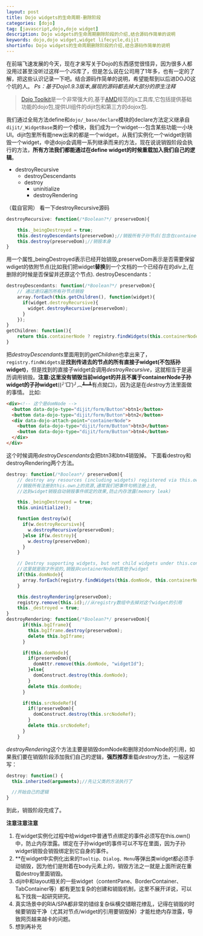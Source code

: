 ```yaml
---
layout: post
title: Dojo widgets的生命周期-删除阶段
categories: [dojo]
tag: [javascript,dojo,dojo widget]
description: Dojo widgets的生命周期删除阶段的介绍,结合源码作简单的说明
keywords: dojo,dojo widget,widget lifecycle,dijit
shortinfo: Dojo widgets的生命周期删除阶段的介绍,结合源码作简单的说明
---
```


在前端飞速发展的今天，现在才来写关于Dojo的东西感觉很怪异，因为很多人都没用过甚至没听过这样一个JS库了，但是怎么说在公司用了1年多，也有一定的了解，把这些认识记录一下吧。结合源码作简单的说明，希望能帮到以后进DOJO这个坑的人。
*Ps：基于Dojo1.9.3版本,展现的源码都去掉大部分的原生注释*

> [Dojo Toolkit](http://dojotoolkit.org/)是一个非常强大的,基于[AMD](https://github.com/amdjs/amdjs-api/blob/master/AMD.md)规范的js工具库,它包括提供基础功能的dojo包,提供UI组件的dijit包和第三方的dojox包.

我们通过全局方法define和``dojo/_base/declare``模块的declare方法定义继承自``dijit/_WidgetBase``类的一个模块，我们成为一个widget---包含某些功能一小块UI。dijit包里所有能new出来的都是一个widget，从我们实例化一个widget到销毁一个widget，中途dojo会调用一系列继承而来的方法，现在说说销毁阶段会执行的方法，**所有方法我们都能通过在define widget的时候重载加入我们自己的逻辑**。

* destroyRecursive
  * destroyDescendants
  * destroy
    * uninitialize
    * destroyRendering

（载自官网）
看一下destroyRecursive源码

```javascript
destroyRecursive: function(/*Boolean?*/ preserveDom){

    this._beingDestroyed = true;
    this.destroyDescendants(preserveDom);//销毁所有子孙节点(包含在containerNode里面的节点)
    this.destroy(preserveDom);//销毁本身
}
```

用一个属性_beingDestroyed表示已经开始销毁,preserveDom表示是否需要保留wdiget的依附节点(比如我们把widget**替换**到一个文档的一个已经存在的*div*上,在删除的时候是否保留并还原这个节点).
destroyDescendants：

```javascript
destroyDescendants: function(/*Boolean?*/ preserveDom){
    // 通过递归遍历所有孙节点销毁
    array.forEach(this.getChildren(), function(widget){
      if(widget.destroyRecursive){
        widget.destroyRecursive(preserveDom);
      }
    });
}
getChildren: function(){
    return this.containerNode ? registry.findWidgets(this.containerNode) : [];
}
```

把*destroyDescendants*里面用到的*getChildren*也拿出来了，``registry.findWidgets``是**找到传进去的节点的所有直接子widget(不包括孙widget)**，但是找到的直接子widget会调用*destroyRecursive*，这就相当于是遍历调用销毁。**注意:这里没有销毁当前widget的并且不属于containerNode子孙widget的子孙widget**((╯‵□′)╯︵┻━┻有点拗口)，因为这是在*destroy*方法里面做的事情。
比如:

```html
<div><!-- 这个是domNode -->
  <button data-dojo-type="dijit/form/Button">btn1</button>
  <button data-dojo-type="dijit/form/Button">btn2</button>
  <div data-dojo-attach-point="containerNode">
    <button data-dojo-type="dijit/form/Button">btn3</button>
    <button data-dojo-type="dijit/form/Button">btn4</button>
  </div>
</div>
```

这个时候调用*destroyDescendants*会把btn3和btn4销毁掉。
下面看destroy和destroyRendering两个方法。


```javascript
destroy: function(/*Boolean*/ preserveDom){
    // destroy any resources (including widgets) registered via this.own().
    //销毁所有注册到this.own上的资源,通常我们把事件句柄注册上去,
    //达到widget销毁自动销毁事件绑定的效果,防止内存泄露(memory leak)

    this._beingDestroyed = true;
    this.uninitialize();

    function destroy(w){
      if(w.destroyRecursive){
        w.destroyRecursive(preserveDom);
      }else if(w.destroy){
        w.destroy(preserveDom);
      }
    }

    // Destroy supporting widgets, but not child widgets under this.containerNode
    //这里就是刚才所说的,销毁非containerNode的其他子widget
    if(this.domNode){
      array.forEach(registry.findWidgets(this.domNode, this.containerNode), destroy);
    }

    this.destroyRendering(preserveDom);
    registry.remove(this.id);//从registry数组中去掉对这个widget的引用
    this._destroyed = true;
}
destroyRendering: function(/*Boolean?*/ preserveDom){
      if(this.bgIframe){
        this.bgIframe.destroy(preserveDom);
        delete this.bgIframe;
      }

      if(this.domNode){
        if(preserveDom){
          domAttr.remove(this.domNode, "widgetId");
        }else{
          domConstruct.destroy(this.domNode);
        }
        delete this.domNode;
      }

      if(this.srcNodeRef){
        if(!preserveDom){
          domConstruct.destroy(this.srcNodeRef);
        }
        delete this.srcNodeRef;
      }
    }
```
*destroyRendering*这个方法主要是销毁domNode和删除对domNode的引用，如果我们要在销毁阶段添加我们自己的逻辑，**强烈推荐**重载*destroy*方法，一般这样写：

```javascript
destroy: function() {
  this.inherited(arguments);//先让父类的方法执行了

  //开始自己的逻辑
}
```

到此，销毁阶段完成了。

**注意注意注意**

1. 在widget实例化过程中给widget中普通节点绑定的事件必须写在this.own()中，防止内存泄露。绑定在子孙widget的事件可以不写在里面，因为子孙widget销毁会销毁绑定到它自身的事件。
2. **在widget中实例化出来的``Tooltip、Dialog、Menu``等弹出类widget都必须手动销毁，因为他们是附着在body元素上的，销毁方法之一就是上面所说在重载destroy里面销毁。
3. dijit中和layout相关的一些widget（contentPane、BorderContainer、TabContainer等）都有更加复杂的创建和销毁机制，这里不展开详说，可以私下找我一起研究研究。
4. 真实场景中的RIA/SPA都非常的错综复杂纵横交错眼花缭乱，记得在销毁的时候要销毁干净（尤其对节点/widget的引用要销毁掉）才能杜绝内存泄露，导致网页越来越卡的问题。
5. 想到再补充
